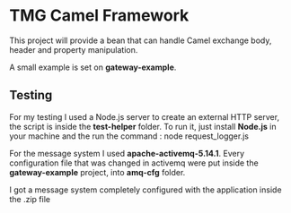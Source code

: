 TMG Camel Framework
====================

This project will provide a bean that can handle Camel exchange body, header and property manipulation.

A small example is set on **gateway-example**.


Testing
--------------

For my testing I used a Node.js server to create an external HTTP server, the script is inside the **test-helper** folder.
To run it, just install **Node.js** in your machine and the run the command : node request_logger.js

For the message system I used **apache-activemq-5.14.1**. Every configuration file that was changed in activemq were put inside
the **gateway-example** project, into  **amq-cfg** folder.

I got a message system completely configured with the application inside the .zip file
